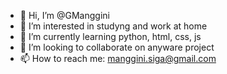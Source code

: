 - 👋 Hi, I’m @GManggini
- 👀 I’m interested in studyng and work at home
- 🌱 I’m currently learning python, html, css, js
- 💞️ I’m looking to collaborate on anyware project 
- 📫 How to reach me: manggini.siga@gmail.com 

<!---
GManggini/GManggini is a ✨ special ✨ repository because its `README.md` (this file) appears on your GitHub profile.
You can click the Preview link to take a look at your changes.
--->
